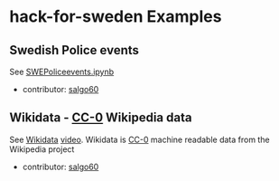 # hack-for-sweden Examples
## Swedish Police events
See [SWEPoliceevents.ipynb](hack-for-sweden/open-data-examples/SWEPoliceEvents/SWEPoliceevents_H4S.ipynb)
* contributor: [salgo60](https://github.com/salgo60)
## Wikidata - [CC-0](https://creativecommons.org/share-your-work/public-domain/cc0/) Wikipedia data
See [Wikidata](hack-for-sweden/open-data-examples/Wikidata) [video](https://youtu.be/HrfQioXjGZE). Wikidata is [CC-0](https://creativecommons.org/share-your-work/public-domain/cc0/) machine readable data from the Wikipedia project
* contributor: [salgo60](https://github.com/salgo60)

